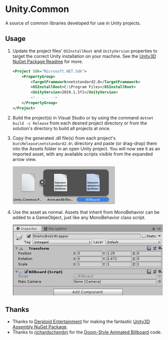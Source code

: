 # Unity.Common

A source of common libraries developed for use in Unity projects.

## Usage

1. Update the project files' `OSInstallRoot` and `UnityVersion` properties to target the correct Unity installation on your machine. See the [Unity3D NuGet Package Readme](https://github.com/DerploidEntertainment/UnityAssemblies) for more.

    ```xml
    <Project Sdk="Microsoft.NET.Sdk">
        <PropertyGroup>
            <TargetFramework>netstandard2.0</TargetFramework>
            <OSInstallRoot>C:\Program Files</OSInstallRoot>
            <UnityVersion>2019.1.5f1</UnityVersion>
            <!-- ... -->
        </PropertyGroup>
    </Project>
    ```

1. Build the project(s) in Visual Studio or by using the command `dotnet build -c Release` from each desired project directory or from the solution's directory to build all projects at once.

1. Copy the generated .dll file(s) from each project's `bin\Release\netstandard2.0\` directory and paste (or drag-drop) them into the Assets folder in an open Unity project. You will now see it as an imported asset, with any available scripts visible from the expanded arrow view.

    ![Unity Library Asset](UnityLibraryAsset.png)

1. Use the asset as normal. Assets that inherit from MonoBehavior can be added to a GameObject, just like any MonoBehavior class script.

    ![Library Asset on Monobehavior](LibraryAssetOnMonobehavior.png)

## Thanks

- Thanks to [Derploid Entertainment](https://github.com/DerploidEntertainment) for making the fantastic [Unity3D Assembly NuGet Package](https://github.com/DerploidEntertainment/UnityAssemblies).
- Thanks to [richardschembri](https://github.com/richardschembri) for the [Doom-Style Animated Billboard](https://www.reddit.com/r/Unity3D/comments/8xjvp3/doom_style_animated_billboard/) code.

